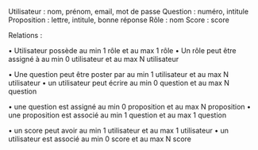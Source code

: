 Utilisateur : nom, prénom, email, mot de passe
Question : numéro, intitule
Proposition : lettre, intitule, bonne réponse
Rôle : nom
Score : score

Relations :

• Utilisateur possède au min 1 rôle et au max 1 rôle
• Un rôle peut être assigné à au min 0 utilisateur et au max N utilisateur

• Une question peut être poster par au min 1 utilisateur et au max N utilisateur
• un utilisateur peut écrire au min 0 question et au max N question

• une question est assigné au min 0 proposition et au max N proposition
• une proposition est associé au min 1 question et au max 1 question

• un score peut avoir au min 1 utilisateur et au max 1 utilisateur
• un utilisateur est associé au min 0 score et au max N score
